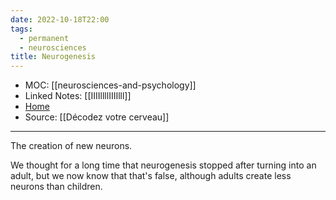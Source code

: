 ```yaml
---
date: 2022-10-18T22:00
tags:
  - permanent
  - neurosciences
title: Neurogenesis
---
```

- MOC: [[neurosciences-and-psychology]]
- Linked Notes: [[IIIIllllIIIIlll]]
- [Home](https://misudashi.ga/)
- Source: [[Décodez votre cerveau]]
---------- 
The creation of new neurons. 

We thought for a long time that neurogenesis stopped after turning into an adult, but we now know that that's false, although adults create less neurons than children.